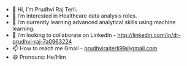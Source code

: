 - 👋 Hi, I’m Prudhvi Raj Terli.
- 👀 I’m interested in  Healthcare data analysis roles.
- 🌱 I’m currently learning advanced analytical skills using machine learning.
- 💞️ I’m looking to collaborate on LinkedIn - http://linkedin.com/in/dr-prudhvi-raj-7a0963224
- 📫 How to reach me Gmail - prudhvirajterli99@gmail.com
- 😄 Pronouns: He/Him

<!---
pterli1/pterli1 is a ✨ special ✨ repository because its `README.md` (this file) appears on your GitHub profile.
You can click the Preview link to take a look at your changes.
--->
